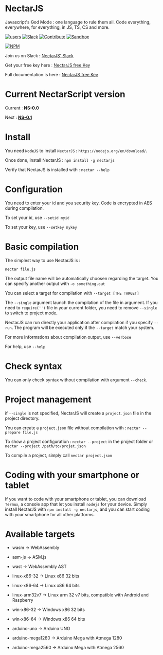 # NectarJS
Javascript's God Mode : one language to rule them all. Code everything, everywhere, for everything, in JS, TS, CS and more.

[![users](https://img.shields.io/badge/dynamic/json.svg?label=Registered%20Users&colorB=ffa500&prefix=&suffix=&query=$.data&uri=http://nectar-lang.com/stats/users.json)](http://nectar-lang.com/key) [![Slack](http://api.nectarjs.com:3000/badge.svg)](http://api.nectarjs.com:3000/) [![Contribute](https://img.shields.io/badge/Contribution-Open-brightgreen.svg)](http://nectar-lang.com/contribute/) [![Sandbox](https://img.shields.io/badge/Sandbox-Alpha_v0.1-blue.svg)](http://nectar-lang.com)

[![NPM](https://nodei.co/npm/nectarjs.png?downloads=true&downloadRank=true&stars=true)](https://nodei.co/npm/nectarjs/)

Join us on Slack : [NectarJS' Slack](http://api.nectarjs.com:3000/)

Get your free key here : [NectarJS free Key](http://nectar-lang.com/key/)

Full documentation is here : [NectarJS free Key](https://nectarjs.gitbook.io/nectarjs/)

# Current NectarScript version

Current : **NS-0.0**

Next : [**NS-0.1**](https://github.com/NectarJS/nectarscript/blob/master/nectarscript-0.1.MD)

# Install

You need `NodeJS` to install `NectarJS` : `https://nodejs.org/en/download/`.

Once done, install NectarJS : `npm install -g nectarjs`

Verify that NectarJS is installed with : `nectar --help`

# Configuration

You need to enter your id and you security key. Code is encrypted in AES during compilation.

To set your id, use `--setid myid`

To set your key, use `--setkey mykey`

# Basic compilation

The simplest way to use NectarJS is :

```
nectar file.js
```

The output file name will be automatically choosen regarding the target. You can specify another output with `-o something.out`

You can select a target for compilation with `--target [THE TARGET]`

The `--single` argument launch the compilation of the file in argument. If you need to `require('')` file in your current folder, you need to remove `--single` to switch to project mode.

NectarJS can run directly your application after compilation if you specify `--run`. The program will be executed only if the `--target` match your system.

For more informations about compilation output, use `--verbose`

For help, use `--help`

# Check syntax

You can only check syntax without compilation with argument `--check`.

# Project management

if `--single` is not specified, NectarJS will create a `project.json` file in the project directory.

You can create a `project.json` file without compilation with : `nectar --prepare file.js`

To show a project configuration : `nectar --project` in the project folder or `nectar --project /path/to/projet.json`

To compile a project, simply call `nectar project.json`

# Coding with your smartphone or tablet

If you want to code with your smartphone or tablet, you can download `Termux`, a console app that let you install `nodejs` for your device. Simply install NectarJS with `npm install -g nectarjs`, and you can start coding with your smartphone for all other platforms.

# Available targets

* wasm -> WebAssembly

* asm-js -> ASM.js

* wast -> WebAssembly AST

* linux-x86-32 -> Linux x86 32 bits

* linux-x86-64 -> Linux x86 64 bits

* linux-arm32v7 -> Linux arm 32 v7 bits, compatible with Android and Raspberry

* win-x86-32 -> Windows x86 32 bits

* win-x86-64 -> Windows x86 64 bits

* arduino-uno -> Arduino UNO

* arduino-mega1280 -> Arduino Mega with Atmega 1280

* arduino-mega2560 -> Arduino Mega with Atmega 2560
